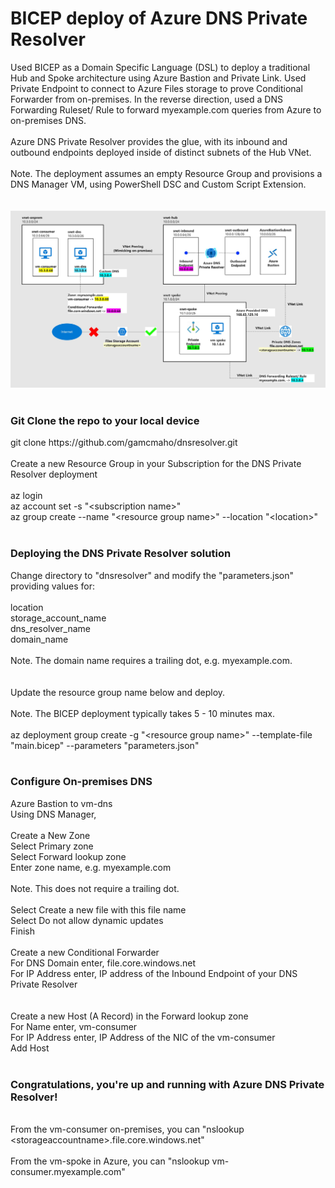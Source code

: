 # BICEP deploy of Azure DNS Private Resolver
Used BICEP as a Domain Specific Language (DSL) to deploy a traditional Hub and Spoke architecture using Azure Bastion and Private Link.  Used Private Endpoint to connect to Azure Files storage to prove Conditional Forwarder from on-premises.  In the reverse direction, used a DNS Forwarding Ruleset/ Rule to forward myexample.com queries from Azure to on-premises DNS.
<br><br>
Azure DNS Private Resolver provides the glue, with its inbound and outbound endpoints deployed inside of distinct subnets of the Hub VNet.
<br><br>
Note. The deployment assumes an empty Resource Group and provisions a DNS Manager VM, using PowerShell DSC and Custom Script Extension.
<br><br><br>
<img src="https://github.com/gamcmaho/dnsresolver/blob/main/DnsPrivateResolver.jpg">
<br><br>
<h3>Git Clone the repo to your local device</h3>
git clone https://github.com/gamcmaho/dnsresolver.git
<br><br>
Create a new Resource Group in your Subscription for the DNS Private Resolver deployment
<br><br>
az login<br>
az account set -s "&ltsubscription name&gt"<br>
az group create --name "&ltresource group name&gt" --location "&ltlocation&gt"<br><br>
<h3>Deploying the DNS Private Resolver solution</h3>
Change directory to "dnsresolver" and modify the "parameters.json" providing values for:<br><br>
location<br>
storage_account_name<br>
dns_resolver_name<br>
domain_name
<br><br>
Note.  The domain name requires a trailing dot, e.g. myexample.com.
<br><br><br>
Update the resource group name below and deploy.
<br><br>Note.  The BICEP deployment typically takes 5 - 10 minutes max.
<br><br>
az deployment group create -g "&ltresource group name&gt" --template-file "main.bicep" --parameters "parameters.json"
<br><br>
<h3>Configure On-premises DNS</h3>
Azure Bastion to vm-dns<br>
Using DNS Manager,<br><br>
Create a New Zone<br>
Select Primary zone<br>
Select Forward lookup zone<br>
Enter zone name, e.g. myexample.com
<br><br>Note.  This does not require a trailing dot.<br><br>
Select Create a new file with this file name<br>
Select Do not allow dynamic updates<br>
Finish
<br><br>
Create a new Conditional Forwarder<br>
For DNS Domain enter, file.core.windows.net<br>
For IP Address enter, IP address of the Inbound Endpoint of your DNS Private Resolver<br>
<br><br>
Create a new Host (A Record) in the Forward lookup zone<br>
For Name enter, vm-consumer<br>
For IP Address enter, IP Address of the NIC of the vm-consumer<br>
Add Host
<br><br>
<h3>Congratulations, you're up and running with Azure DNS Private Resolver!</h3>
<br>
From the vm-consumer on-premises, you can "nslookup &ltstorageaccountname&gt.file.core.windows.net"
<br><br>
From the vm-spoke in Azure, you can "nslookup vm-consumer.myexample.com"
